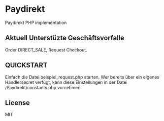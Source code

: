 # Paydirekt
Paydirekt PHP implementation

## Aktuell Unterstüzte Geschäftsvorfalle
Order DIRECT_SALE, Request Checkout.

## QUICKSTART
Einfach die Datei beispiel_request.php starten.
Wer bereits über ein eigenes Händlersecret verfügt, kann diese Einstellungen in der Datei /Paydirekt/constants.php vornehmen.

## License
MIT
